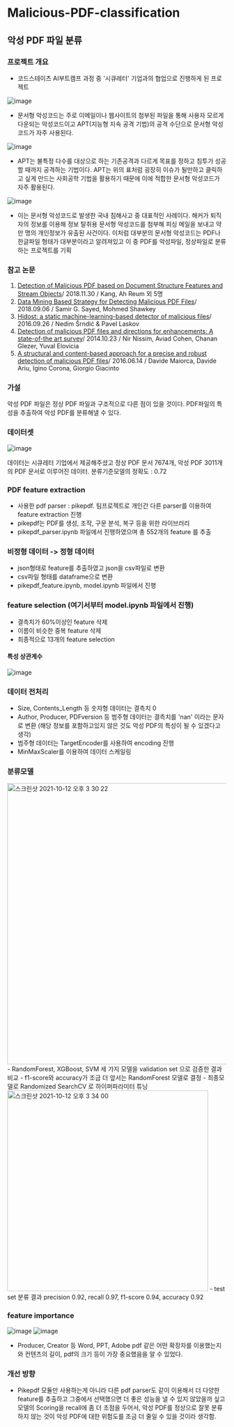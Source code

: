 # Malicious-PDF-classification

## 악성 PDF 파일 분류

### 프로젝트 개요
- 코드스테이츠 AI부트캠프 과정 중 '시큐레터' 기업과의 협업으로 진행하게 된 프로젝트

![image](https://user-images.githubusercontent.com/75903850/136335506-42500eb2-fd72-40e2-bdd6-4cd8612a6812.png)
- 문서형 악성코드는 주로 이메일이나 웹사이트의 첨부된 파일을 통해 사용자 모르게 다운되는 악성코드이고 APT(지능형 지속 공격 기법)의 공격 수단으로 문서형 악성코드가 자주 사용된다.

![image](https://user-images.githubusercontent.com/75903850/136338107-f9899bc4-44e8-4c77-bb22-da14e808230a.png)
- APT는 불특정 다수를 대상으로 하는 기존공격과 다르게 목표를 정하고 침투가 성공할 때까지 공격하는 기법이다. APT는 위의 표처럼 굉장히 이슈가 될만하고 클릭하고 싶게 만드는 사회공학 기법을 활용하기 때문에 이에 적합한 문서형 악성코드가 자주 활용된다.

![image](https://user-images.githubusercontent.com/75903850/136344022-798df59a-fe83-4886-a69f-596f31bebcce.png)
- 이는 문서형 악성코드로 발생한 국내 침해사고 중 대표적인 사례이다. 해커가 퇴직자의 정보를 이용해 정보 탈취용 문서형 악성코드를 첨부해 피싱 메일을 보내고 약 만 명의 개인정보가 유출된 사건이다. 이처럼 대부분의 문서형 악성코드는 PDF나 한글파일 형태가 대부분이라고 알려져있고 이 중 PDF를 악성파일, 정상파일로 분류하는 프로젝트를 기획

### 참고 논문
1. [Detection of Malicious PDF based on Document Structure Features and Stream Objects](https://www.koreascience.or.kr/article/JAKO201809355933293.pdf)/ 2018.11.30 / Kang, Ah Reum 외 5명
2. [Data Mining Based Strategy for Detecting Malicious PDF Files](https://ieeexplore.ieee.org/document/8455965)/ 2018.09.06 / Samir G. Sayed, Mohmed Shawkey
3. [Hidost: a static machine-learning-based detector of malicious files](https://link.springer.com/content/pdf/10.1186/s13635-016-0045-0.pdf)/ 2016.09.26 / Nedim Šrndić & Pavel Laskov 
4. [Detection of malicious PDF files and directions for enhancements: A state-of-the art survey](https://www.sciencedirect.com/science/article/pii/S0167404814001606?casa_token=ewyvSRQBFmkAAAAA:DpxW4KmaPbM0oe8n6z2oObI7eIzUsVuwhGz_gy8gSqLstniQhuwShjqFT-je9Ol7T7AY_MZ4VXA)/ 2014.10.23 / Nir Nissim, Aviad Cohen, Chanan Glezer, Yuval Elovicia
5. [A structural and content-based approach for a precise and robust detection of malicious PDF files](https://ieeexplore.ieee.org/abstract/document/7509925?casa_token=pCxlt1XsOoEAAAAA:3_QC0TeTuFg49lV46evto3db1HCUMqTcYczFHYCX-3bQmo_6XPdI7_YVUJPEu1CZxeynzQTt974)/ 2016.06.14 / Davide Maiorca, Davide Ariu, Igino Corona, Giorgio Giacinto

### 가설
악성 PDF 파일은 정상 PDF 파일과 구조적으로 다른 점이 있을 것이다. PDF파일의 특성을 추출하여 악성 PDF를 분류해낼 수 있다.

### 데이터셋
![image](https://user-images.githubusercontent.com/75903850/136900239-006ff90f-0467-40d6-b8d9-0eff7c900996.png)    

데이터는 시큐레터 기업에서 제공해주셨고 정상 PDF 문서 7674개, 악성 PDF 3011개의 PDF 문서로 이루어진 데이터.
분류기준모델의 정확도 : 0.72

### PDF feature extraction
- 사용한 pdf parser : pikepdf. 팀프로젝트로 개인간 다른 parser를 이용하여 feature extraction 진행
- pikepdf는 PDF를 생성, 조작, 구문 분석, 복구 등을 위한 라이브러리
- pikepdf_parser.ipynb 파일에서 진행하였으며 총 552개의 feature 를 추출

### 비정형 데이터 -> 정형 데이터
- json형태로 feature를 추출하였고 json을 csv파일로 변환
- csv파일 형태를 dataframe으로 변환
- pikepdf_feature.ipynb, model.ipynb 파일에서 진행

### feature selection (여기서부터 model.ipynb 파일에서 진행)
- 결측치가 60%이상인 feature 삭제
- 이름이 비슷한 중복 feature 삭제
- 최종적으로 13개의 feature selection

#### 특성 상관계수
![image](https://user-images.githubusercontent.com/75903850/136902218-27339c66-1673-428d-a529-51877db6f4f8.png)

### 데이터 전처리
- Size, Contents_Length 등 숫자형 데이터는 결측치 0
- Author, Producer, PDFversion 등 범주형 데이터는 결측치를 'nan' 이라는 문자로 변환 (해당 정보를 포함하고있지 않은 것도 악성 PDF의 특성이 될 수 있겠다고 생각)
- 범주형 데이터는 TargetEncoder를 사용하여 encoding 진행
- MinMaxScaler를 이용하여 데이터 스케일링

### 분류모델
<img width="646" alt="스크린샷 2021-10-12 오후 3 30 22" src="https://user-images.githubusercontent.com/75903850/136903665-88311453-ce3b-4f22-bc9b-ee5b48ad4cef.png">
- RandomForest, XGBoost, SVM 세 가지 모델을 validation set 으로 검증한 결과 비교    
- f1-score와 accuracy가 조금 더 앞서는 RandomForest 모델로 결정
- 최종모델로 Randomized SearchCV 로 하이퍼파라미터 튜닝
<img width="461" alt="스크린샷 2021-10-12 오후 3 34 00" src="https://user-images.githubusercontent.com/75903850/136904115-34eae127-a4bd-4c15-85cd-c24fe82fa9a0.png">
- test set 분류 결과 precision 0.92, recall 0.97, f1-score 0.94, accuracy 0.92

### feature importance
![image](https://user-images.githubusercontent.com/75903850/136904656-b000142f-471b-4f24-b1f3-a984ba06c663.png)
![image](https://user-images.githubusercontent.com/75903850/136904673-2996eff2-1290-48ef-8e20-3bc24845f8c6.png)
- Producer, Creator 등 Word, PPT, Adobe pdf 같은 어떤 확장자를 이용했는지와 컨텐츠의 길이, pdf의 크기 등이 가장 중요했음을 알 수 있었다.

### 개선 방향
- Pikepdf 모듈만 사용하는게 아니라 다른 pdf parser도 같이 이용해서 더 다양한 feature를 추출하고 그중에서 선택했으면 더 좋은 성능을 낼 수 있지 않았을까 싶고 모델의 Scoring을 recall에 좀 더 초점을 두어서, 악성 PDF를 정상으로 잘못 분류하지 않는 것이 악성 PDF에 대한 위험도를 조금 더 줄일 수 있을 것이라 생각함.
